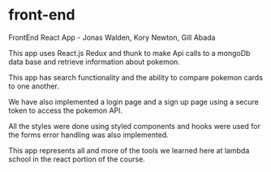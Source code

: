 # front-end
FrontEnd React App - Jonas Walden, Kory Newton, Gill Abada


This app uses React.js Redux and thunk to make Api calls to a mongoDb data base and retrieve information about pokemon.

This app has search functionality and the ability to compare pokemon cards to one another.


We have also implemented a login page and a sign up page using a secure token to access the pokemon API.


All the styles were done using styled components and hooks were used for the forms error handling was also implemented.


This app represents all and more of the tools we learned here at lambda school in the react portion of the course.
